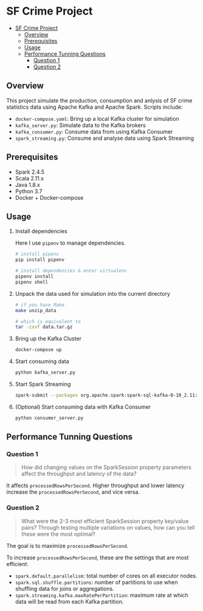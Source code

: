 # SF Crime Project

- [SF Crime Project](#sf-crime-project)
  - [Overview](#overview)
  - [Prerequisites](#prerequisites)
  - [Usage](#usage)
  - [Performance Tunning Questions](#performance-tunning-questions)
    - [Question 1](#question-1)
    - [Question 2](#question-2)
  
## Overview

This project simulate the production, consumption and anlysis of SF crime statistics data using Apache Kafka and Apache Spark. Scripts include:

- `docker-compose.yaml`: Bring up a local Kafka cluster for simulation
- `kafka_server.py`: Simulate data to the Kafka brokers
- `kafka_consumer.py`: Consume data from using Kafka Consumer
- `spark_streaming.py`: Consume and analyse data using Spark Streaming

## Prerequisites

- Spark 2.4.5
- Scala 2.11.x
- Java 1.8.x
- Python 3.7
- Docker + Docker-compose

## Usage

1. Install dependencies

   Here I use `pipenv` to manage dependencies.

    ```bash
    # install pipenv
    pip install pipenv

    # install dependencies & enter virtualenv
    pipenv install
    pipenv shell
    ```

2. Unpack the data used for simulation into the current directory

    ```bash
    # if you have Make
    make unzip_data

    # which is equivalent to
    tar -zxvf data.tar.gz
    ```

3. Bring up the Kafka Cluster

    ```bash
    docker-compose up
    ```

4. Start consuming data

   ```bash
   python kafka_server.py
   ```

5. Start Spark Streaming

    ```bash
    spark-submit --packages org.apache.spark:spark-sql-kafka-0-10_2.11:2.4.5 spark_streaming.py
    ```

6. (Optional) Start consuming data with Kafka Consumer

    ```bash
    python consumer_server.py
    ```

## Performance Tunning Questions

### Question 1

> How did changing values on the SparkSession property parameters affect the throughput and latency of the data?

It affects `processedRowsPerSecond`. Higher throughput and lower latency increase the `processedRowsPerSecond`, and vice versa.

### Question 2

> What were the 2-3 most efficient SparkSession property key/value pairs? Through testing multiple variations on values, how can you tell these were the most optimal?

The goal is to maximize `processedRowsPerSecond`.

To increase `processedRowsPerSecond`, these are the settings that are most efficient:

- `spark.default.parallelism`: total number of cores on all executor nodes.
- `spark.sql.shuffle.partitions`: number of partitions to use when shuffling data for joins or aggregations.
- `spark.streaming.kafka.maxRatePerPartition`: maximum rate at which data will be read from each Kafka partition.